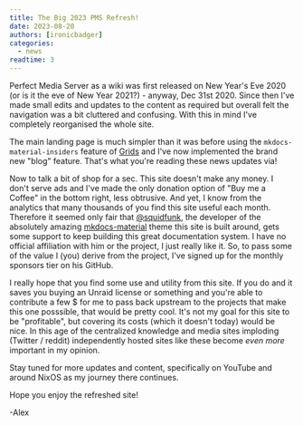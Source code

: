 ```yaml
---
title: The Big 2023 PMS Refresh!
date: 2023-08-20
authors: [ironicbadger]
categories:
  - news
readtime: 3
---
```


Perfect Media Server as a wiki was first released on New Year's Eve 2020 (or is it the eve of New Year 2021?) - anyway, Dec 31st 2020. Since then I've made small edits and updates to the content as required but overall felt the navigation was a bit cluttered and confusing. With this in mind I've completely reorganised the whole site.

The main landing page is much simpler than it was before using the `mkdocs-material-insiders` feature of [Grids](https://squidfunk.github.io/mkdocs-material/reference/grids/) and I've now implemented the brand new "blog" feature. That's what you're reading these news updates via! 

Now to talk a bit of shop for a sec. This site doesn't make any money. I don't serve ads and I've made the only donation option of "Buy me a Coffee" in the bottom right, less obtrusive. And yet, I know from the analytics that many thousands of you find this site useful each month. Therefore it seemed only fair that [@squidfunk](https://fosstodon.org/@squidfunk), the developer of the absolutely amazing [mkdocs-material](https://squidfunk.github.io/mkdocs-material/) theme this site is built around, gets some support to keep building this great documentation system. I have no official affiliation with him or the project, I just really like it. So, to pass some of the value I (you) derive from the project, I've signed up for the monthly sponsors tier on his GitHub. 

I really hope that you find some use and utility from this site. If you do and it saves you buying an Unraid license or something and you're able to contribute a few $ for me to pass back upstream to the projects that make this one posssible, that would be pretty cool. It's not my goal for this site to be "profitable", but covering its costs (which it doesn't today) would be nice. In this age of the centralized knowledge and media sites imploding (Twitter / reddit) independently hosted sites like these become *even more* important in my opinion.

Stay tuned for more updates and content, specifically on YouTube and around NixOS as my journey there continues.

Hope you enjoy the refreshed site!

-Alex